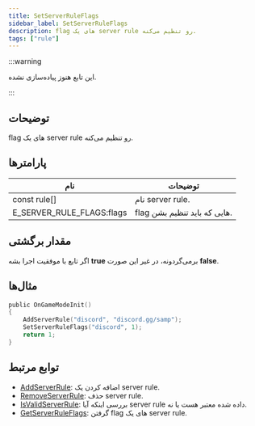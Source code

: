 ```yaml
---
title: SetServerRuleFlags
sidebar_label: SetServerRuleFlags
description: flag های یک server rule رو تنظیم می‌کنه.
tags: ["rule"]
---
```


<VersionWarn version='omp v1.1.0.2612' />

:::warning

این تابع هنوز پیاده‌سازی نشده.

:::

## توضیحات

flag های یک server rule رو تنظیم می‌کنه.

## پارامترها

| نام                       | توضیحات             |
|---------------------------|---------------------|
| const rule[]              | نام server rule.    |
| E_SERVER_RULE_FLAGS:flags | flag هایی که باید تنظیم بشن. |

## مقدار برگشتی

اگر تابع با موفقیت اجرا بشه **true** برمی‌گردونه، در غیر این صورت **false**.

## مثال‌ها

```c
public OnGameModeInit()
{
    AddServerRule("discord", "discord.gg/samp");
    SetServerRuleFlags("discord", 1);
    return 1;
}
```

## توابع مرتبط

- [AddServerRule](AddServerRule): اضافه کردن یک server rule.
- [RemoveServerRule](RemoveServerRule): حذف server rule.
- [IsValidServerRule](IsValidServerRule): بررسی اینکه آیا server rule داده شده معتبر هست یا نه.
- [GetServerRuleFlags](GetServerRuleFlags): گرفتن flag های یک server rule.